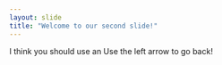 ```yaml
---
layout: slide
title: "Welcome to our second slide!"
---
```

I think you should use an
Use the left arrow to go back!
